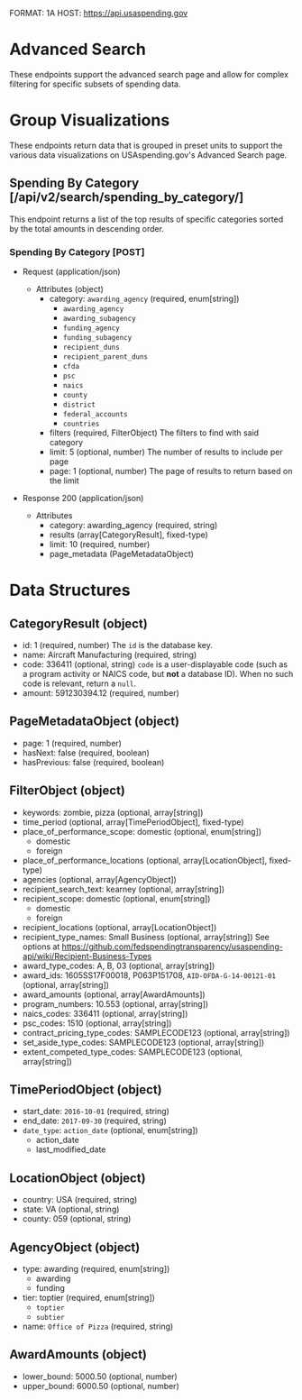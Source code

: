 FORMAT: 1A
HOST: https://api.usaspending.gov

# Advanced Search

These endpoints support the advanced search page and allow for complex filtering for specific subsets of spending data.

# Group Visualizations

These endpoints return data that is grouped in preset units to support the various data visualizations on USAspending.gov's Advanced Search page.

## Spending By Category [/api/v2/search/spending_by_category/]

This endpoint returns a list of the top results of specific categories sorted by the total amounts in descending order.

### Spending By Category [POST]

+ Request (application/json)
    + Attributes (object)
        + category: `awarding_agency` (required, enum[string])
            + `awarding_agency`
            + `awarding_subagency`
            + `funding_agency`
            + `funding_subagency`
            + `recipient_duns`
            + `recipient_parent_duns`
            + `cfda`
            + `psc`
            + `naics`
            + `county`
            + `district`
            + `federal_accounts`
            + `countries`
            <!-- + `states_and_territories` -->
        + filters (required, FilterObject)
            The filters to find with said category
        + limit: 5 (optional, number)
            The number of results to include per page
        + page: 1 (optional, number)
            The page of results to return based on the limit

+ Response 200 (application/json)
    + Attributes
        + category: awarding_agency (required, string)
        + results (array[CategoryResult], fixed-type)
        + limit: 10 (required, number)
        + page_metadata (PageMetadataObject)

# Data Structures

## CategoryResult (object)
+ id: 1 (required, number)
    The `id` is the database key.
+ name: Aircraft Manufacturing (required, string)
+ code: 336411 (optional, string)
    `code` is a user-displayable code (such as a program activity or NAICS code, but **not** a database ID). When no such code is relevant, return a `null`.
+ amount: 591230394.12 (required, number)

## PageMetadataObject (object)
+ page: 1 (required, number)
+ hasNext: false (required, boolean)
+ hasPrevious: false (required, boolean)

## FilterObject (object)
+ keywords: zombie, pizza (optional, array[string])
+ time_period (optional, array[TimePeriodObject], fixed-type)
+ place_of_performance_scope: domestic (optional, enum[string])
    + domestic
    + foreign
+ place_of_performance_locations (optional, array[LocationObject], fixed-type)
+ agencies (optional, array[AgencyObject])
+ recipient_search_text: kearney (optional, array[string])
+ recipient_scope: domestic (optional, enum[string])
    + domestic
    + foreign
+ recipient_locations (optional, array[LocationObject])
+ recipient_type_names: Small Business (optional, array[string])
    See options at https://github.com/fedspendingtransparency/usaspending-api/wiki/Recipient-Business-Types
+ award_type_codes: A, B, 03 (optional, array[string])
+ award_ids: 1605SS17F00018, P063P151708, `AID-OFDA-G-14-00121-01` (optional, array[string])
+ award_amounts (optional, array[AwardAmounts])
+ program_numbers: 10.553 (optional, array[string])
+ naics_codes: 336411 (optional, array[string])
+ psc_codes: 1510 (optional, array[string])
+ contract_pricing_type_codes: SAMPLECODE123 (optional, array[string])
+ set_aside_type_codes: SAMPLECODE123 (optional, array[string])
+ extent_competed_type_codes: SAMPLECODE123 (optional, array[string])

## TimePeriodObject (object)
+ start_date: `2016-10-01` (required, string)
+ end_date: `2017-09-30` (required, string)
+ `date_type`: `action_date` (optional, enum[string])
    + action_date
    + last_modified_date

## LocationObject (object)
+ country: USA (required, string)
+ state: VA (optional, string)
+ county: 059 (optional, string)

## AgencyObject (object)
+ type: awarding (required, enum[string])
    + awarding
    + funding
+ tier: toptier (required, enum[string])
    + `toptier`
    + `subtier`
+ name: `Office of Pizza` (required, string)

## AwardAmounts (object)
+ lower_bound: 5000.50 (optional, number)
+ upper_bound: 6000.50 (optional, number)
